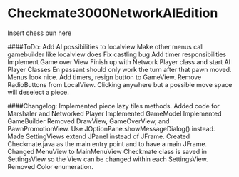 Checkmate3000NetworkAIEdition
=============================

Insert chess pun here

####ToDo:
	Add AI possibilities to localview
	Make other menus call gamebuilder like localview does
	Fix castling bug
	Add timer responsibilities
	Implement Game over View
	Finish up with Network Player class
	and start AI Player Classes
	En passant should only work the turn after that pawn moved.
	Menus look nice.
	Add timers, resign button to GameView.
	Remove RadioButtons from LocalView.
	Clicking anywhere but a possible move space will deselect a piece.

####Changelog:
	Implemented piece lazy tiles methods.
	Added code for Marshaler and Networked Player
	Implemented GameModel
	Implemented GameBuilder
	Removed DrawView, GameOverView, and PawnPromotionView. Use JOptionPane.showMessageDialog() instead.
	Made SettingViews extend JPanel instead of JFrame.
	Created Checkmate.java as the main entry point and to have a main JFrame.
	Changed MenuView to MainMenuView
	Checkmate class is saved in SettingsView so the View can be changed within each SettingsView.
	Removed Color enumeration.

